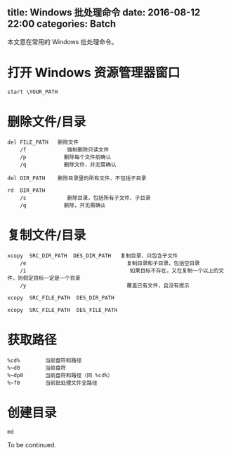 title: Windows 批处理命令
date: 2016-08-12 22:00
categories: Batch
---

本文意在常用的 Windows 批处理命令。

<!-- more -->

# 打开 Windows 资源管理器窗口

    start \YOUR_PATH

# 删除文件/目录

    del FILE_PATH   删除文件
        /f             强制删除只读文件
        /p            删除每个文件前确认
        /q            删除文件，并无需确认
    
    del DIR_PATH    删除目录里的所有文件，不包括子目录
    
    rd  DIR_PATH
        /s             删除目录，包括所有子文件、子目录
        /q            删除，并无需确认

# 复制文件/目录

    xcopy  SRC_DIR_PATH  DES_DIR_PATH   复制目录，只包含子文件
        /e                                复制目录和子目录，包括空目录
        /i                                 如果目标不存在，又在复制一个以上的文件，则假定目标一定是一个目录
        /y                                覆盖已有文件，且没有提示
    
    xcopy  SRC_FILE_PATH  DES_DIR_PATH
    
    xcopy  SRC_FILE_PATH  DES_FILE_PATH

# 获取路径

    %cd%        当前盘符和路径
    %~d0        当前盘符
    %~dp0       当前盘符和路径（同 %cd%）
    %~f0        当前批处理文件全路径

# 创建目录

    md

To be continued.
